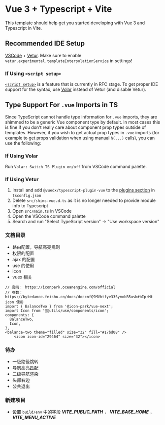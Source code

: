 # Vue 3 + Typescript + Vite

This template should help get you started developing with Vue 3 and Typescript in Vite.

## Recommended IDE Setup

[VSCode](https://code.visualstudio.com/) + [Vetur](https://marketplace.visualstudio.com/items?itemName=octref.vetur). Make sure to enable `vetur.experimental.templateInterpolationService` in settings!

### If Using `<script setup>`

[`<script setup>`](https://github.com/vuejs/rfcs/pull/227) is a feature that is currently in RFC stage. To get proper IDE support for the syntax, use [Volar](https://marketplace.visualstudio.com/items?itemName=johnsoncodehk.volar) instead of Vetur (and disable Vetur).

## Type Support For `.vue` Imports in TS

Since TypeScript cannot handle type information for `.vue` imports, they are shimmed to be a generic Vue component type by default. In most cases this is fine if you don't really care about component prop types outside of templates. However, if you wish to get actual prop types in `.vue` imports (for example to get props validation when using manual `h(...)` calls), you can use the following:

### If Using Volar

Run `Volar: Switch TS Plugin on/off` from VSCode command palette.

### If Using Vetur

1. Install and add `@vuedx/typescript-plugin-vue` to the [plugins section](https://www.typescriptlang.org/tsconfig#plugins) in `tsconfig.json`
2. Delete `src/shims-vue.d.ts` as it is no longer needed to provide module info to Typescript
3. Open `src/main.ts` in VSCode
4. Open the VSCode command palette
5. Search and run "Select TypeScript version" -> "Use workspace version"


### 文档目录

- 路由配置，导航高亮规则
- 权限的配置
- ajax 的配置
- use 的使用
- icon
- vuex 相关

``` vue
// 官网： https://iconpark.oceanengine.com/official
// 参数： https://bytedance.feishu.cn/docs/doccnfQ9MVhtfye33SymobB5usb#bIprMt
icon 使用
import { BalanceTwo } from '@icon-park/vue-next';
import Icon from '@@utils/use/components/icon';
components: {
  BalanceTwo,
  Icon,
},
<balance-two theme="filled" size="32" fill="#17bd08" />
    <icon icon-id="29464" size="32"></icon>
```


### 待办

- 一级路径跳转
- 导航高亮匹配
- 二级导航渲染
- 头部右边
- 公共退出


### 新建项目

- 设置 `build/env` 中的字段 ***VITE_PUBLIC_PATH*** ， ***VITE_BASE_HOME*** ， ***VITE_MENU_ACTIVE***
